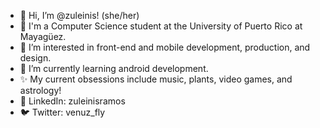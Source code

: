 - 👋 Hi, I’m @zuleinis! (she/her)
- 📓 I'm a Computer Science student at the University of Puerto Rico at Mayagüez.
- 👀 I’m interested in front-end and mobile development, production, and design.
- 🌱 I’m currently learning android development.
- ✨ My current obsessions include music, plants, video games, and astrology!
- 👥 LinkedIn: zuleinisramos
- 🐦 Twitter: venuz_fly

<!---
zuleinis/zuleinis is a ✨ special ✨ repository because its `README.md` (this file) appears on your GitHub profile.
You can click the Preview link to take a look at your changes.
--->
